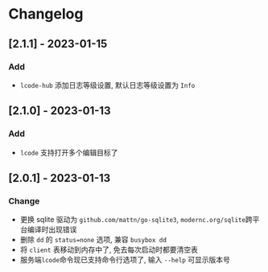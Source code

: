 # Changelog

## [2.1.1] - 2023-01-15

### Add

- `lcode-hub` 添加日志等级设置, 默认日志等级设置为 `Info`

## [2.1.0] - 2023-01-13

### Add

- `lcode` 支持打开多个编辑目标了

## [2.0.1] - 2023-01-13

### Change

- 更换 sqlite 驱动为 `github.com/mattn/go-sqlite3`, `modernc.org/sqlite`跨平台编译时出现错误
- 删除 `dd` 的 `status=none` 选项, 兼容 `busybox dd`
- 将 `client` 表移动到内存中了, 免去每次启动时都要清空表
- 服务端`lcode`命令现已支持命令行选项了, 输入 `--help` 可显示版本号
